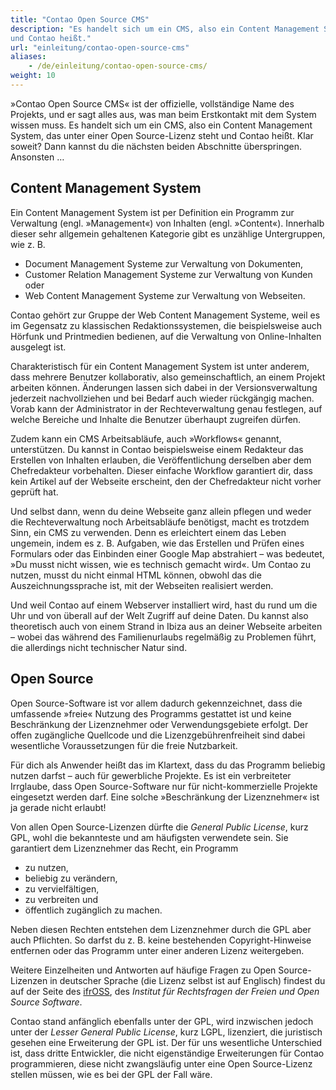 ```yaml
---
title: "Contao Open Source CMS"
description: "Es handelt sich um ein CMS, also ein Content Management System, das unter einer Open Source-Lizenz steht 
und Contao heißt."
url: "einleitung/contao-open-source-cms"
aliases:
    - /de/einleitung/contao-open-source-cms/
weight: 10
---
```


»Contao Open Source CMS« ist der offizielle, vollständige Name des Projekts, und er sagt alles aus, was man beim 
Erstkontakt mit dem System wissen muss. Es handelt sich um ein CMS, also ein Content Management System, das unter einer 
Open Source-Lizenz steht und Contao heißt. Klar soweit? Dann kannst du die nächsten beiden Abschnitte überspringen.
Ansonsten …


## Content Management System

Ein Content Management System ist per Definition ein Programm zur Verwaltung (engl. »Management«) von Inhalten (engl. 
»Content«). Innerhalb dieser sehr allgemein gehaltenen Kategorie gibt es unzählige Untergruppen, wie z. B.

- Document Management Systeme zur Verwaltung von Dokumenten,
- Customer Relation Management Systeme zur Verwaltung von Kunden oder
- Web Content Management Systeme zur Verwaltung von Webseiten.

Contao gehört zur Gruppe der Web Content Management Systeme, weil es im Gegensatz zu klassischen Redaktionssystemen, 
die beispielsweise auch Hörfunk und Printmedien bedienen, auf die Verwaltung von Online-Inhalten ausgelegt ist.

Charakteristisch für ein Content Management System ist unter anderem, dass mehrere Benutzer kollaborativ, also 
gemeinschaftlich, an einem Projekt arbeiten können. Änderungen lassen sich dabei in der Versionsverwaltung jederzeit 
nachvollziehen und bei Bedarf auch wieder rückgängig machen. Vorab kann der Administrator in der Rechteverwaltung genau
festlegen, auf welche Bereiche und Inhalte die Benutzer überhaupt zugreifen dürfen.

Zudem kann ein CMS Arbeitsabläufe, auch »Workflows« genannt, unterstützen. Du kannst in Contao beispielsweise einem 
Redakteur das Erstellen von Inhalten erlauben, die Veröffentlichung derselben aber dem Chefredakteur vorbehalten. 
Dieser einfache Workflow garantiert dir, dass kein Artikel auf der Webseite erscheint, den der Chefredakteur nicht
vorher geprüft hat.

Und selbst dann, wenn du deine Webseite ganz allein pflegen und weder die Rechteverwaltung noch Arbeitsabläufe 
benötigst, macht es trotzdem Sinn, ein CMS zu verwenden. Denn es erleichtert einem das Leben ungemein, indem es z. B.
Aufgaben, wie das Erstellen und Prüfen eines Formulars oder das Einbinden einer Google Map abstrahiert – was bedeutet,
»Du musst nicht wissen, wie es technisch gemacht wird«. Um Contao zu nutzen, musst du nicht einmal HTML können, obwohl 
das die Auszeichnungssprache ist, mit der Webseiten realisiert werden.

Und weil Contao auf einem Webserver installiert wird, hast du rund um die Uhr und von überall auf der Welt Zugriff auf 
deine Daten. Du kannst also theoretisch auch von einem Strand in Ibiza aus an deiner Webseite arbeiten – wobei das 
während des Familienurlaubs regelmäßig zu Problemen führt, die allerdings nicht technischer Natur sind.


## Open Source

Open Source-Software ist vor allem dadurch gekennzeichnet, dass die umfassende »freie« Nutzung des Programms gestattet 
ist und keine Beschränkung der Lizenznehmer oder Verwendungsgebiete erfolgt. Der offen zugängliche Quellcode und die 
Lizenzgebührenfreiheit sind dabei wesentliche Voraussetzungen für die freie Nutzbarkeit.

Für dich als Anwender heißt das im Klartext, dass du das Programm beliebig nutzen darfst – auch für gewerbliche 
Projekte. Es ist ein verbreiteter Irrglaube, dass Open Source-Software nur für nicht-kommerzielle Projekte eingesetzt 
werden darf. Eine solche »Beschränkung der Lizenznehmer« ist ja gerade nicht erlaubt!

Von allen Open Source-Lizenzen dürfte die *General Public License*, kurz GPL, wohl die bekannteste und am häufigsten 
verwendete sein. Sie garantiert dem Lizenznehmer das Recht, ein Programm

- zu nutzen,
- beliebig zu verändern,
- zu vervielfältigen,
- zu verbreiten und
- öffentlich zugänglich zu machen.

Neben diesen Rechten entstehen dem Lizenznehmer durch die GPL aber auch Pflichten. So darfst du z. B. keine bestehenden 
Copyright-Hinweise entfernen oder das Programm unter einer anderen Lizenz weitergeben.

Weitere Einzelheiten und Antworten auf häufige Fragen zu Open Source-Lizenzen in deutscher Sprache (die Lizenz selbst 
ist auf Englisch) findest du auf der Seite des [ifrOSS](http://www.ifross.org/faq-haeufig-gestellte-fragen), des 
*Institut für Rechtsfragen der Freien und Open Source Software*.

Contao stand anfänglich ebenfalls unter der GPL, wird inzwischen jedoch unter der *Lesser General Public License*, kurz 
LGPL, lizenziert, die juristisch gesehen eine Erweiterung der GPL ist. Der für uns wesentliche Unterschied ist, dass 
dritte Entwickler, die nicht eigenständige Erweiterungen für Contao programmieren, diese nicht zwangsläufig unter eine 
Open Source-Lizenz stellen müssen, wie es bei der GPL der Fall wäre.
